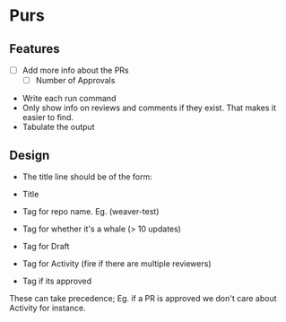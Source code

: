 # Purs


## Features

- [ ] Add more info about the PRs
  - [ ] Number of Approvals
- Write each run command
- Only show info on reviews and comments if they exist. That makes it easier to find.
- Tabulate the output

## Design

- The title line should be of the form:

- Title
- Tag for repo name. Eg. (weaver-test)
- Tag for whether it's a whale (> 10 updates)
- Tag for Draft
- Tag for Activity (fire if there are multiple reviewers)
- Tag if its approved

These can take precedence; Eg. if a PR is approved we don't care about Activity for instance.
